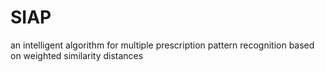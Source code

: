# SIAP
an intelligent algorithm for multiple prescription pattern recognition based on weighted similarity distances
